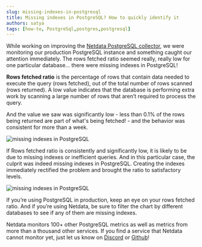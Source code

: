 ```yaml
---
slug: missing-indexes-in-postgresql
title: Missing indexes in PostgreSQL? How to quickly identify it
authors: satya
tags: [how-to, PostgreSql,postgres,postgresql]
---
```


While working on improving the <a href="https://netdata.cloud/postgresql-monitoring/">Netdata PostgreSQL collector</a>, we were monitoring our production PostgreSQL instance and something caught our attention immediately. The rows fetched ratio seemed really, really low for one particular database... there were missing indexes in PostgreSQL!
<!--truncate-->
<b>Rows fetched ratio</b> is the percentage of rows that contain data needed to execute the query (rows fetched), out of the total number of rows scanned (rows returned). A low value indicates that the database is performing extra work by scanning a large number of rows that aren’t required to process the query.

And the value we saw was significantly low - less than 0.1% of the rows being returned are part of what's being fetched! - and the behavior was consistent for more than a week.

![missing indexes in PostgreSQL](https://netdatacloud20.kinsta.cloud/wp-content/uploads/2022/10/Screen-Shot-2022-10-05-at-17.01.51-600x228.png)

If Rows fetched ratio is consistently and significantly low, it is likely to be due to missing indexes or inefficient queries. And in this particular case, the culprit was indeed missing indexes in PostgreSQL. Creating the indexes immediately rectified the problem and brought the ratio to satisfactory levels.

![missing indexes in PostgreSQL](https://netdatacloud20.kinsta.cloud/wp-content/uploads/2022/10/Screen-Shot-2022-10-05-at-17.03.27-600x225.png)

If you’re using PostgreSQL in production, keep an eye on your rows fetched ratio. And if you’re using Netdata, be sure to filter the chart by different databases to see if any of them are missing indexes.

Netdata monitors 100+ other PostgreSQL metrics as well as metrics from more than a thousand other services. If you find a service that Netdata cannot monitor yet, just let us know on <a href="https://discord.com/invite/mPZ6WZKKG2">Discord</a> or <a href="https://github.com/netdata/netdata/">Github</a>!